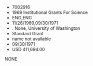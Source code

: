 * 7002916
* 1969 Institutional Grants For Science
* ENG,ENG
* 11/26/1969,09/30/1971
*  . None, University of Washington
* Standard Grant
*   name not available
* 09/30/1971
* USD 411,694.00

NONE